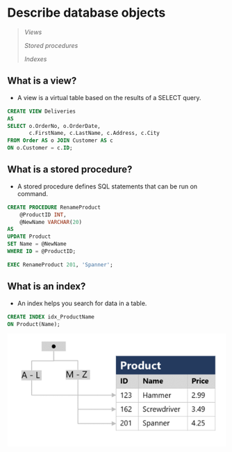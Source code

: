 # Describe database objects

> *Views*
>
> *Stored procedures*
>
> *Indexes*

## What is a view?
- A view is a virtual table based on the results of a SELECT query.

```SQL
CREATE VIEW Deliveries
AS
SELECT o.OrderNo, o.OrderDate,
       c.FirstName, c.LastName, c.Address, c.City
FROM Order AS o JOIN Customer AS c
ON o.Customer = c.ID;
```

## What is a stored procedure?
- A stored procedure defines SQL statements that can be run on command.

```SQL
CREATE PROCEDURE RenameProduct
	@ProductID INT,
	@NewName VARCHAR(20)
AS
UPDATE Product
SET Name = @NewName
WHERE ID = @ProductID;
```
```SQL
EXEC RenameProduct 201, 'Spanner';
```

## What is an index?
- An index helps you search for data in a table.
```SQL
CREATE INDEX idx_ProductName
ON Product(Name);
```
![alt text](image.png)